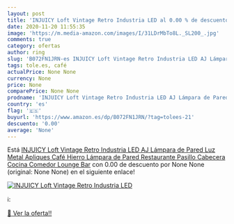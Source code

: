 ```yaml
---
layout: post
title: 'INJUICY Loft Vintage Retro Industria LED al 0.00 % de descuento'
date: 2020-11-20 11:55:35
image: 'https://m.media-amazon.com/images/I/31LDrMbTo8L._SL200_.jpg'
comments: true
category: ofertas
author: ring
slug: 'B072FN1JRN-es INJUICY Loft Vintage Retro Industria LED AJ Lámpara de...'
tags: tole.es, café
actualPrice: None None
currency: None
price: None
comparePrice: None None
prodname: 'INJUICY Loft Vintage Retro Industria LED AJ Lámpara de Pared Luz Metal Apliques Café Hierro Lámpara de Pared Restaurante Pasillo Cabecera Cocina Comedor Lounge Bar'
country: 'es'
flag: '🇪🇸'
buyurl: 'https://www.amazon.es/dp/B072FN1JRN/?tag=tolees-21'
descuento: '0.00'
average: 'None'
---
```


Está [INJUICY Loft Vintage Retro Industria LED AJ Lámpara de Pared Luz Metal Apliques Café Hierro Lámpara de Pared Restaurante Pasillo Cabecera Cocina Comedor Lounge Bar](https://www.amazon.es/dp/B072FN1JRN/?tag=tolees-21) con 0.00 de descuento por None None (original: None None) en el siguiente enlace!

[![INJUICY Loft Vintage Retro Industria LED](https://m.media-amazon.com/images/I/31LDrMbTo8L._SL200_.jpg)](https://www.amazon.es/dp/B072FN1JRN/?tag=tolees-21)

ℹ️:


[🛒 Ver la oferta!!](https://www.amazon.es/dp/B072FN1JRN/?tag=tolees-21)
